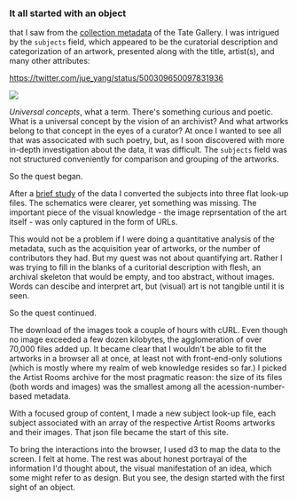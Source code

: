 ### It all started with an object

that I saw from the [collection metadata](https://github.com/tategallery/collection) of the Tate Gallery. I was intrigued by the `subjects` field, which appeared to be the curatorial description and categorization of an artwork, presented along with the title, artist(s), and many other attributes:

https://twitter.com/jue_yang/status/500309650097831936

![](http://f.cl.ly/items/3z1p3O0S032s3L0Q3K0P/Screen%20Shot%202014-09-01%20at%207.28.06%20PM.png)

_Universal concepts_, what a term. There's something curious and poetic. What is a universal concept by the vision of an archivist? And what artworks belong to that concept in the eyes of a curator? At once I wanted to see all that was associcated with such poetry, but, as I soon discovered with more in-depth investigation about the data, it was difficult. The `subjects` field was not structured conveniently for comparison and grouping of the artworks.

So the quest began.

After a [brief study](https://github.com/jueyang/into-the-tate/blob/play/bin/README.md) of the data I converted the subjects into three flat look-up files. The schematics were clearer, yet something was missing. The important piece of the visual knowledge - the image reprsentation of the art itself - was only captured in the form of URLs.

This would not be a problem if I were doing a quantitative analysis of the metadata, such as the acquisition year of artworks, or the number of contributors they had. But my quest was not about quantifying art. Rather I was trying to fill in the blanks of a curitorial description with flesh, an archival skeleton that would be empty, and too abstract, without images. Words can descibe and interpret art, but (visual) art is not tangible until it is seen.

So the quest continued.

The download of the images took a couple of hours with cURL. Even though no image exceeded a few dozen kilobytes, the agglomeration of over 70,000 files added up. It became clear that I wouldn't be able to fit the artworks in a browser all at once, at least not with front-end-only solutions (which is mostly where my realm of web knowledge resides so far.) I picked the Artist Rooms archive for the most pragmatic reason: the size of its files (both words and images) was the smallest among all the acession-number-based metadata.

With a focused group of content, I made a new subject look-up file, each subject associated with an array of the respective Artist Rooms artworks and their images. That json file became the start of this site.

To bring the interactions into the browser, I used d3 to map the data to the screen. I felt at home. The rest was about honest portrayal of the information I'd thought about, the visual manifestation of an idea, which some might refer to as design. But you see, the design started with the first sight of an object.
